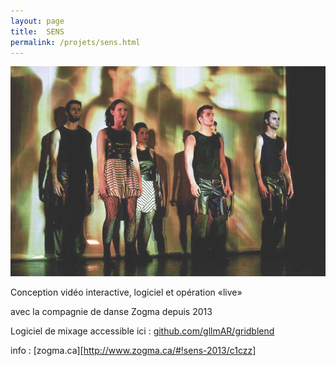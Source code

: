 ```yaml
---
layout: page
title:  SENS
permalink: /projets/sens.html
---
```

![sens](../../assets/img/img_sens_01.jpg)

Conception vidéo interactive, logiciel et opération «live»

avec la compagnie de danse Zogma depuis 2013

Logiciel de mixage accessible ici :
[github.com/gllmAR/gridblend](https://github.com/gllmAR/gridblend)

info : [zogma.ca][http://www.zogma.ca/#!sens-2013/c1czz]
